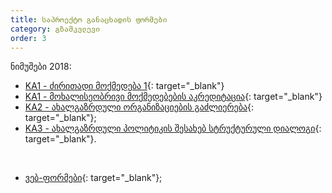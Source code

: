 ```yaml
---
title: საპროექტო განაცხადის ფორმები
category: გზამკვლევი
order: 3
---
```


ნიმუშები 2018:

* [KA1 - ძირითადი მოქმედება 1](https://www.google.com/url?q=https%3A%2F%2Fec.europa.eu%2Fprogrammes%2Ferasmus-plus%2Fsites%2Ferasmusplus2%2Ffiles%2F2018-youth-mobility_en.pdf&amp;sa=D&amp;sntz=1&amp;usg=AFQjCNFRnqJVtIAkL9TYhcpXzNygt5wZAg){: target="_blank"}
* [KA1 - მოხალისეობრივი მოქმედებების აკრედიტაცია](https://www.google.com/url?q=https%3A%2F%2Fec.europa.eu%2Fprogrammes%2Ferasmus-plus%2Fsites%2Ferasmusplus2%2Ffiles%2F2018-accreditation-youth-volunteering-org_en.pdf&amp;sa=D&amp;sntz=1&amp;usg=AFQjCNEcn2C02ESIVjwgV2pR-bwA1HGQNw){: target="_blank"}
* [KA2 - ახალგაზრდული ორგანიზაციების გაძლიერება](https://www.google.com/url?q=https%3A%2F%2Feacea.ec.europa.eu%2Ferasmus-plus%2Factions%2Fkey-action-2-cooperation-for-innovation-and-exchange-good-practices%2Fcapacity_en&amp;sa=D&amp;sntz=1&amp;usg=AFQjCNH69OwUgDGzay3aszj5K4PROknkQg){: target="_blank"};
* [KA3 - ახალგაზრდული პოლიტიკის შესახებ სტრუქტურული დიალოგი](https://www.google.com/url?q=https%3A%2F%2Fec.europa.eu%2Fprogrammes%2Ferasmus-plus%2Fsites%2Ferasmusplus2%2Ffiles%2F2018-dialogue-young-people-policy-makers_en.pdf.pdf&amp;sa=D&amp;sntz=1&amp;usg=AFQjCNFUbvlc6xuVUIUwGCZKCpDDt_9Ctw){: target="_blank"}.

&nbsp;

* [ვებ-ფორმები](https://www.google.com/url?q=https%3A%2F%2Fwebgate.ec.europa.eu%2Fweb-eforms%2Fscreen%2Fhome&amp;sa=D&amp;sntz=1&amp;usg=AFQjCNEd4tGt8LvcsPDycCUjih4BB38CPA){: target="_blank"};